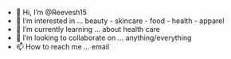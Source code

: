 - 👋 Hi, I’m @Reevesh15
- 👀 I’m interested in ... beauty - skincare - food - health - apparel 
- 🌱 I’m currently learning ... about health care
- 💞️ I’m looking to collaborate on ... anything/everything
- 📫 How to reach me ... email

<!---
Reevesh15/Reevesh15 is a ✨ special ✨ repository because its `README.md` (this file) appears on your GitHub profile.
You can click the Preview link to take a look at your changes.
--->
